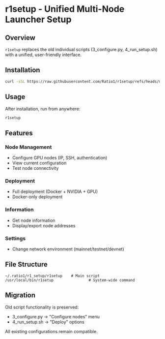 # r1setup - Unified Multi-Node Launcher Setup

## Overview
`r1setup` replaces the old individual scripts (3_configure.py, 4_run_setup.sh) with a unified, user-friendly interface.

## Installation
```bash
curl -sSL https://raw.githubusercontent.com/Ratio1/r1setup/refs/heads/main/mnl_factory/scripts/install-factory.sh | bash
```

## Usage
After installation, run from anywhere:
```bash
r1setup
```

## Features
### Node Management
- Configure GPU nodes (IP, SSH, authentication)
- View current configuration
- Test node connectivity

### Deployment  
- Full deployment (Docker + NVIDIA + GPU)
- Docker-only deployment

### Information
- Get node information
- Display/export node addresses

### Settings
- Change network environment (mainnet/testnet/devnet)

## File Structure
```
~/.ratio1/r1_setup/r1setup    # Main script
/usr/local/bin/r1setup                # System-wide command
```

## Migration
Old script functionality is preserved:
- 3_configure.py → "Configure nodes" menu
- 4_run_setup.sh → "Deploy" options

All existing configurations remain compatible. 